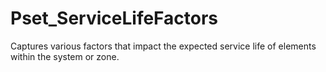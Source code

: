 # Pset_ServiceLifeFactors

Captures various factors that impact the expected service life of elements within the system or zone.
<!-- end of short definition -->

